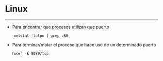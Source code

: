 # Linux
---
* Para encontrar que procesos utilizan que puerto
```
    netstat -tulpn | grep :80
 ```
* Para terminar/matar el proceso que hace uso de un determinado puerto
```
   fuser -k 8080/tcp
```
